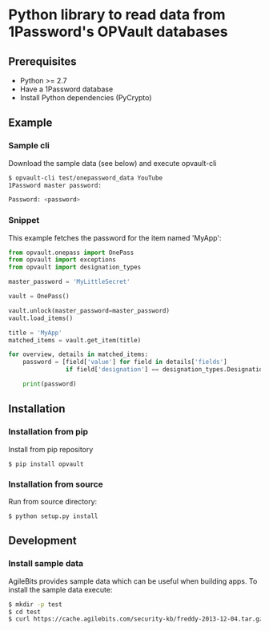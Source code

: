 # Python library to read data from 1Password's OPVault databases

## Prerequisites
* Python >= 2.7
* Have a 1Password database
* Install Python dependencies (PyCrypto)

## Example
### Sample cli
Download the sample data (see below) and execute opvault-cli
```bash
$ opvault-cli test/onepassword_data YouTube
1Password master password:

Password: <password>
```

### Snippet
This example fetches the password for the item named 'MyApp':

```python
from opvault.onepass import OnePass
from opvault import exceptions
from opvault import designation_types

master_password = 'MyLittleSecret'

vault = OnePass()

vault.unlock(master_password=master_password)
vault.load_items()

title = 'MyApp'
matched_items = vault.get_item(title)

for overview, details in matched_items:
    password = [field['value'] for field in details['fields']
                if field['designation'] == designation_types.DesignationTypes.PASSWORD][0]

    print(password)
```

## Installation
### Installation from pip
Install from pip repository
```
$ pip install opvault
```

### Installation from source
Run from source directory:
```
$ python setup.py install
```

## Development
### Install sample data
AgileBits provides sample data which can be useful when building apps. To install the sample data execute:
```bash
$ mkdir -p test
$ cd test
$ curl https://cache.agilebits.com/security-kb/freddy-2013-12-04.tar.gz | tar xfz -
```
